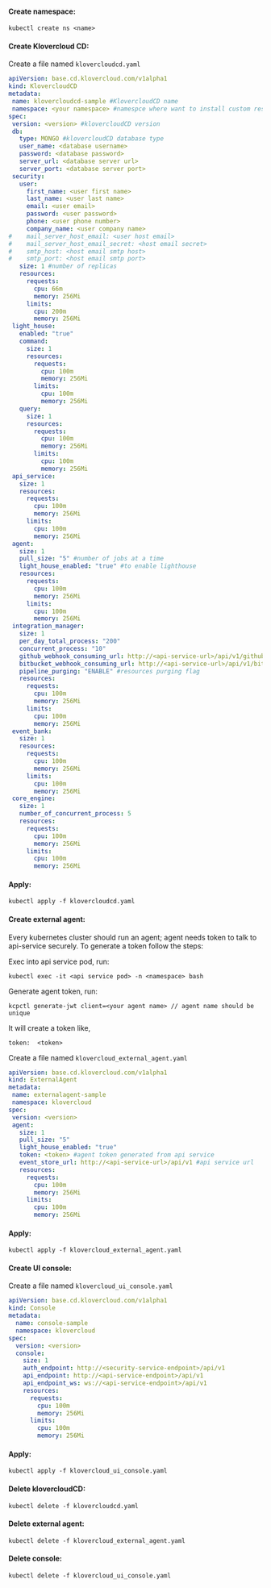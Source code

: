 #### Create namespace:
```shell
kubectl create ns <name>
```
#### Create Klovercloud CD:
Create a file named ```klovercloudcd.yaml```
```yml
apiVersion: base.cd.klovercloud.com/v1alpha1
kind: KlovercloudCD 
metadata:
 name: klovercloudcd-sample #KlovercloudCD name
 namespace: <your namespace> #namespce where want to install custom resources
spec:
 version: <version> #klovercloudCD version
 db:
   type: MONGO #klovercloudCD database type
   user_name: <database username>
   password: <database password>
   server_url: <database server url>
   server_port: <database server port>
 security:
   user:
     first_name: <user first name>
     last_name: <user last name>
     email: <user email>
     password: <user password>
     phone: <user phone number>
     company_name: <user company name>
#    mail_server_host_email: <user host email>
#    mail_server_host_email_secret: <host email secret>
#    smtp_host: <host email smtp host>
#    smtp_port: <host email smtp port>
   size: 1 #number of replicas
   resources:
     requests:
       cpu: 66m
       memory: 256Mi
     limits:
       cpu: 200m
       memory: 256Mi
 light_house:
   enabled: "true"
   command:
     size: 1
     resources:
       requests:
         cpu: 100m
         memory: 256Mi
       limits:
         cpu: 100m
         memory: 256Mi
   query:
     size: 1
     resources:
       requests:
         cpu: 100m
         memory: 256Mi
       limits:
         cpu: 100m
         memory: 256Mi
 api_service:
   size: 1
   resources:
     requests:
       cpu: 100m
       memory: 256Mi
     limits:
       cpu: 100m
       memory: 256Mi
 agent:
   size: 1
   pull_size: "5" #number of jobs at a time
   light_house_enabled: "true" #to enable lighthouse
   resources:
     requests:
       cpu: 100m
       memory: 256Mi
     limits:
       cpu: 100m
       memory: 256Mi
 integration_manager:
   size: 1
   per_day_total_process: "200" 
   concurrent_process: "10"
   github_webhook_consuming_url: http://<api-service-url>/api/v1/githubs
   bitbucket_webhook_consuming_url: http://<api-service-url>/api/v1/bitbuckets
   pipeline_purging: "ENABLE" #resources purging flag
   resources:
     requests:
       cpu: 100m
       memory: 256Mi
     limits:
       cpu: 100m
       memory: 256Mi
 event_bank:
   size: 1
   resources:
     requests:
       cpu: 100m
       memory: 256Mi
     limits:
       cpu: 100m
       memory: 256Mi
 core_engine:
   size: 1
   number_of_concurrent_process: 5
   resources:
     requests:
       cpu: 100m
       memory: 256Mi
     limits:
       cpu: 100m
       memory: 256Mi

```

#### Apply:
```shell
kubectl apply -f klovercloudcd.yaml
```

#### Create external agent:
Every kubernetes cluster should run an agent; agent needs token to talk to api-service securely.
To generate a token follow the steps:

Exec into api service pod, run:

```
kubectl exec -it <api service pod> -n <namespace> bash
```

Generate agent token, run:

```
kcpctl generate-jwt client=<your agent name> // agent name should be unique
```

It will create a token like,

```
token:  <token>
```

Create a file named ```klovercloud_external_agent.yaml```

```yaml
apiVersion: base.cd.klovercloud.com/v1alpha1
kind: ExternalAgent
metadata:
 name: externalagent-sample
 namespace: klovercloud
spec:
 version: <version>
 agent:
   size: 1
   pull_size: "5"
   light_house_enabled: "true"
   token: <token> #agent token generated from api service
   event_store_url: http://<api-service-url>/api/v1 #api service url
   resources:
     requests:
       cpu: 100m
       memory: 256Mi
     limits:
       cpu: 100m
       memory: 256Mi

```

#### Apply:
```shell
kubectl apply -f klovercloud_external_agent.yaml
```

#### Create UI console:
Create a file named ```klovercloud_ui_console.yaml```
```yaml
apiVersion: base.cd.klovercloud.com/v1alpha1
kind: Console
metadata:
  name: console-sample
  namespace: klovercloud
spec:
  version: <version>
  console:
    size: 1
    auth_endpoint: http://<security-service-endpoint>/api/v1
    api_endpoint: http://<api-service-endpoint>/api/v1
    api_endpoint_ws: ws://<api-service-endpoint>/api/v1
    resources:
      requests:
        cpu: 100m
        memory: 256Mi
      limits:
        cpu: 100m
        memory: 256Mi
```

#### Apply:
```shell
kubectl apply -f klovercloud_ui_console.yaml
```

#### Delete klovercloudCD:
```shell
kubectl delete -f klovercloudcd.yaml
```

#### Delete external agent:
```shell
kubectl delete -f klovercloud_external_agent.yaml
```

#### Delete console:
```shell
kubectl delete -f klovercloud_ui_console.yaml
```